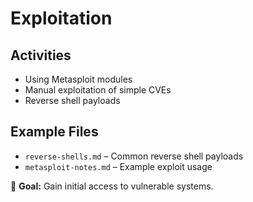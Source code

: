 # Exploitation

## Activities
- Using Metasploit modules  
- Manual exploitation of simple CVEs  
- Reverse shell payloads  

## Example Files
- `reverse-shells.md` – Common reverse shell payloads  
- `metasploit-notes.md` – Example exploit usage  

🎯 **Goal:** Gain initial access to vulnerable systems.
